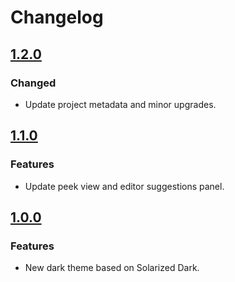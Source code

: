 # Changelog

## [1.2.0]

### Changed

- Update project metadata and minor upgrades.

## [1.1.0]

### Features

- Update peek view and editor suggestions panel.

## [1.0.0]

### Features

- New dark theme based on Solarized Dark.

[1.2.0]: https://github.com/paro-paro/paro-paro-solarized-dark/compare/v1.1.0...v1.2.0
[1.1.0]: https://github.com/paro-paro/paro-paro-solarized-dark/compare/v1.0.0...v1.1.0
[1.0.0]: https://github.com/paro-paro/paro-paro-solarized-dark/releases/tag/v1.0.0
